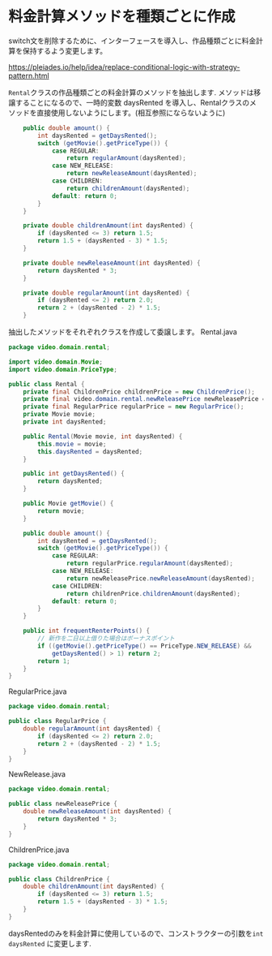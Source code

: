 # 料金計算メソッドを種類ごとに作成

switch文を削除するために、インターフェースを導入し、作品種類ごとに料金計算を保持するよう変更します。

https://pleiades.io/help/idea/replace-conditional-logic-with-strategy-pattern.html

`Rental`クラスの作品種類ごとの料金計算のメソッドを抽出します.
メソッドは移譲することになるので、一時的変数 daysRented を導入し、Rentalクラスのメソッドを直接使用しないようにします。(相互参照にならないように)

```java
    public double amount() {
        int daysRented = getDaysRented();
        switch (getMovie().getPriceType()) {
            case REGULAR:
                return regularAmount(daysRented);
            case NEW_RELEASE:
                return newReleaseAmount(daysRented);
            case CHILDREN:
                return childrenAmount(daysRented);
            default: return 0;
        }
    }

    private double childrenAmount(int daysRented) {
        if (daysRented <= 3) return 1.5;
        return 1.5 + (daysRented - 3) * 1.5;
    }

    private double newReleaseAmount(int daysRented) {
        return daysRented * 3;
    }

    private double regularAmount(int daysRented) {
        if (daysRented <= 2) return 2.0;
        return 2 + (daysRented - 2) * 1.5;
    }
```

抽出したメソッドをそれぞれクラスを作成して委譲します。
Rental.java
```java
package video.domain.rental;

import video.domain.Movie;
import video.domain.PriceType;

public class Rental {
    private final ChildrenPrice childrenPrice = new ChildrenPrice();
    private final video.domain.rental.newReleasePrice newReleasePrice = new newReleasePrice();
    private final RegularPrice regularPrice = new RegularPrice();
    private Movie movie;
    private int daysRented;

    public Rental(Movie movie, int daysRented) {
        this.movie = movie;
        this.daysRented = daysRented;
    }

    public int getDaysRented() {
        return daysRented;
    }

    public Movie getMovie() {
        return movie;
    }

    public double amount() {
        int daysRented = getDaysRented();
        switch (getMovie().getPriceType()) {
            case REGULAR:
                return regularPrice.regularAmount(daysRented);
            case NEW_RELEASE:
                return newReleasePrice.newReleaseAmount(daysRented);
            case CHILDREN:
                return childrenPrice.childrenAmount(daysRented);
            default: return 0;
        }
    }

    public int frequentRenterPoints() {
        // 新作を二日以上借りた場合はボーナスポイント
        if ((getMovie().getPriceType() == PriceType.NEW_RELEASE) &&
            getDaysRented() > 1) return 2;
        return 1;
    }
}
```

RegularPrice.java
```java
package video.domain.rental;

public class RegularPrice {
    double regularAmount(int daysRented) {
        if (daysRented <= 2) return 2.0;
        return 2 + (daysRented - 2) * 1.5;
    }
}
```

NewRelease.java
```java
package video.domain.rental;

public class newReleasePrice {
    double newReleaseAmount(int daysRented) {
        return daysRented * 3;
    }
}
```

ChildrenPrice.java
```java
package video.domain.rental;

public class ChildrenPrice {
    double childrenAmount(int daysRented) {
        if (daysRented <= 3) return 1.5;
        return 1.5 + (daysRented - 3) * 1.5;
    }
}
```


daysRentedのみを料金計算に使用しているので、コンストラクターの引数を`int daysRented` に変更します.
